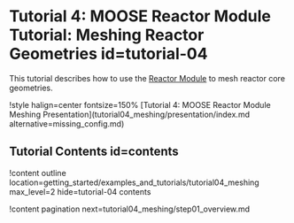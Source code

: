 # Tutorial 4: MOOSE Reactor Module Tutorial: Meshing Reactor Geometries id=tutorial-04

This tutorial describes how to use the [Reactor Module](reactor:modules/reactor/index.md) to mesh reactor core geometries.

!style halign=center fontsize=150%
[Tutorial 4: MOOSE Reactor Module Meshing Presentation](tutorial04_meshing/presentation/index.md alternative=missing_config.md)

## Tutorial Contents id=contents

!content outline location=getting_started/examples_and_tutorials/tutorial04_meshing
                 max_level=2
                 hide=tutorial-04 contents

!content pagination next=tutorial04_meshing/step01_overview.md
